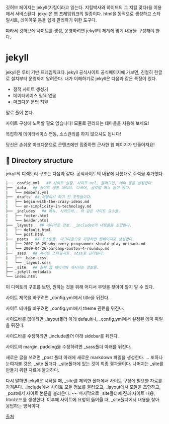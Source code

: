 깃허브 페이지는 jekyll(지킬이라고 읽는다. 지킬박사와 하이드의 그 지킬 맞다)을 이용해서 서비스된다. jekyll은 웹 프레임워크의 일종이다. html을 동적으로 생성하고 스타일시트, 레이아웃 등을 쉽게 관리하기 위한 도구다.

따라서 깃허브에 사이트를 생성, 운영하려면 jekyll의 체계에 맞게 내용을 구성해야 한다.

# jekyll

jekyll은 루비 기반 프레임워크다. jekyll 공식사이트 공식페이지에 가보면, 친절히 한글로 설치부터 운영까지 알려준다. 내가 이해하기로 jekyll은 다음과 같은 특징이 있다.

* 정적 사이트 생성기
* 데이터베이스 필요 없음
* 마크다운 문법 지원

말로 풀어 본다.

사이트 구성에 노력할 필요 없습니다! 모듈로 관리되는 테마들을 사용해 보세요!

복잡하게 데이터베이스 연동, 소스관리를 하지 않으셔도 됩니다!

당신은 손쉬운 마크다운으로 콘텐츠에만 집중하면 근사한 웹 페이지가 만들어져요!

## 📂 Directory structure
jekyll의 디렉토리 구조는 다음과 같다. 공식사이트의 내용에 나름대로 주석을 추가했다.
```bash
├── _config.yml   ## 사이트 설정. 사이트 url, 플러그인, 테마 등을 설정한다.
├── _data   ## 사이트 공통 데이터. 다국어, 글로벌 메뉴 등이 있다.
|   └── members.yml
├── _drafts  ## 퍼블리시 하기 전 포맷들이다.
|   ├── begin-with-the-crazy-ideas.md
|   └── on-simplicity-in-technology.md
├── _includes   ## 메뉴, 사이드바.. 와 같은 사이트 요소들.
|   ├── footer.html
|   └── header.html
├── _layouts   ## 레이아웃 정보. _includes의 내용들을 조합한다.
|   ├── default.html
|   └── post.html
├── _posts   ## 포스팅들. 마크다운으로 저장하면 웹페이지로 생성한다.
|   ├── 2007-10-29-why-every-programmer-should-play-nethack.md
|   └── 2009-04-26-barcamp-boston-4-roundup.md
├── _sass   ## 사이트 스타일시트. scss로 관리된다.
|   ├── _base.scss
|   └── _layout.scss
├── _site   ## 실제 웹 페이지에 게시되는 정보들.
├── .jekyll-metadata
└── index.html
```

이 디렉토리 구조를 보면, 원하는 것을 위해 어디서 무엇을 찾아야 할지 알 수 있다.

사이트 제목을 바꾸려면 _config.yml에서 title을 뒤진다.

사이트 테마를 바꾸려면 _config.yml에서 theme 관련을 뒤진다.

사이드바를 없애려면 _layout폴더 아래 default나, _config.yml에서 설정된 테마 파일을 뒤진다.

사이드바를 수정하려면 _include폴더 아래 sidebar를 뒤진다.

사이트의 margin, padding을 수정하려면 _sass폴더 아래를 뒤진다.

새로운 글을 쓰려면 _post 폴더 아래에 새로운 markdown 파일을 생성한다.
…
또하나 눈여겨볼 것은, _site 폴더다. _site폴더에 있는 것이 최종 결과물이다. 나머지는 _site를 만들기 위한 자료에 불과하다.

다시 말하면 jekyll은 시작될 때, _site를 제외한 폴더에서 사이트 구성에 필요한 자료를 가져온다. _include에서 사이트 모듈 정보를 불러오고, _layout에서 모듈을 조합하고, _post에서 사이트 본문을 불러온다. ~~ 마지막으로 _site폴더에 진짜 사이트 내용, html코드를 생성한다. 이후에 사이트에 요청이 들어올 때, _site폴더에서 내용을 찾아 응답하는 방식이다.

[출처](https://andole87.github.io/web/making-themeof-minimal-mistakes-2/#)
